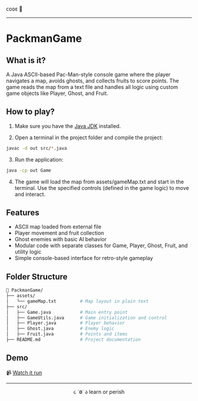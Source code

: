 ᴄᴏᴅᴇ 👾

---

# PackmanGame

## What is it?

A Java ASCII-based Pac-Man-style console game where the player navigates a map, avoids ghosts, and collects fruits to score points. The game reads the map from a text file and handles all logic using custom game objects like Player, Ghost, and Fruit.

## How to play?

1. Make sure you have the [Java JDK](https://www.oracle.com/java/technologies/javase-downloads.html) installed.

2. Open a terminal in the project folder and compile the project:

```bash
javac -d out src/*.java
```

3. Run the application:

```bash
java -cp out Game
```

4. The game will load the map from assets/gameMap.txt and start in the terminal. Use the specified controls (defined in the game logic) to move and interact.

## Features

- ASCII map loaded from external file
- Player movement and fruit collection
- Ghost enemies with basic AI behavior
- Modular code with separate classes for Game, Player, Ghost, Fruit, and utility logic
- Simple console-based interface for retro-style gameplay

## Folder Structure

```bash
📁 PackmanGame/
├── assets/
│   └── gameMap.txt         # Map layout in plain text
├── src/
│   ├── Game.java           # Main entry point
│   ├── GameUtils.java      # Game initialization and control
│   ├── Player.java         # Player behavior
│   ├── Ghost.java          # Enemy logic
│   ├── Fruit.java          # Points and items
├── README.md               # Project documentation
```

## Demo

📹 [Watch it run](link)

---

<p align="center">૮ ˙Ⱉ˙ ა learn or perish</p>
